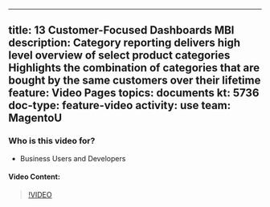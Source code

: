 
---
title: 13 Customer-Focused Dashboards MBI
description: Category reporting delivers high level overview of select product categories Highlights the combination of categories that are bought by the same customers over their lifetime
feature: Video Pages
topics: documents
kt: 5736
doc-type: feature-video
activity: use
team: MagentoU
---

### Who is this video for?

* Business Users and Developers

#### Video Content:

>[!VIDEO](https://video.tv.adobe.com/v/35990)


